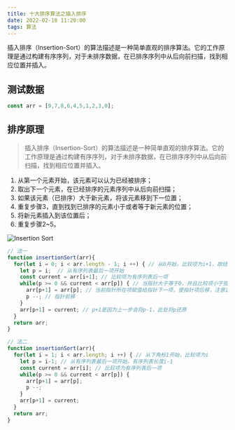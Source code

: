 ```yaml
---
title: 十大排序算法之插入排序
date: 2022-02-18 11:20:00
tags: 算法
---
```


插入排序（Insertion-Sort）的算法描述是一种简单直观的排序算法。它的工作原理是通过构建有序序列，对于未排序数据，在已排序序列中从后向前扫描，找到相应位置并插入。

<!-- more -->

## 测试数据

``` javascript
const arr = [9,7,8,6,4,5,1,2,3,0];
```

## 排序原理

> 插入排序（Insertion-Sort）的算法描述是一种简单直观的排序算法。它的工作原理是通过构建有序序列，对于未排序数据，在已排序序列中从后向前扫描，找到相应位置并插入。

1. 从第一个元素开始，该元素可以认为已经被排序；
2. 取出下一个元素，在已经排序的元素序列中从后向前扫描；
3. 如果该元素（已排序）大于新元素，将该元素移到下一位置；
4. 重复步骤3，直到找到已排序的元素小于或者等于新元素的位置；
5. 将新元素插入到该位置后；
6. 重复步骤2~5。

![Insertion Sort](/images/posts/20211118_排序算法汇总/InsertionSort.gif)

``` js
// 法一
function insertionSort(arr){
  for(let i = 0; i < arr.length - 1; i ++) { // 从0开始，比较项为i+1，故结束条件为 length-1
    let p = i;  // 从有序列表最后一项开始
    const current = arr[i+1]; // 比较项为有序列表后一项
    while(p >= 0 && current < arr[p]) { // 当指针大于等于0，并且比较项小于指针项
      arr[p+1] = arr[p]; // 当前指针所在项赋值给指针下一项，使指针项后移，注意这里不能是arr[p] = arr[p-1]
      p --; // 指针前移
    }
    arr[p+1] = current; // p+1是因为上一步会将p-1，此处将p还原
  }
  return arr;
}

// 法二
function insertionSort(arr){
  for(let i = 1; i < arr.length; i ++) { // 从下角标1开始，比较项为i
    let p = i-1; // 从有序列表最后一项开始，有序列表长度i-1
    const current = arr[i]; // 比较项为有序列表后一项
    while(p >= 0 && current < arr[p]) {
      arr[p+1] = arr[p];
      p --;
    }
    arr[p+1] = current;
  }
  return arr;
}
```
